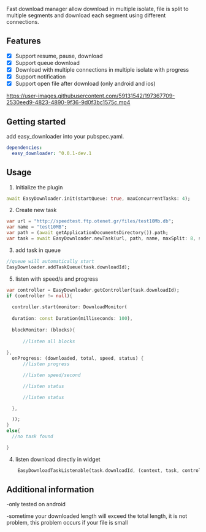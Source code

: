 
Fast download manager allow download in multiple isolate, file is split to multiple segments and download each segment using different connections.

## Features

- [x] Support resume, pause, download
- [x] Support queue download
- [x] Download with multiple connections in multiple isolate with progress
- [x] Support notification
- [x] Support open file after download (only android and ios)

https://user-images.githubusercontent.com/59131542/197367709-2530eed9-4823-4890-9f36-9d0f3bc1575c.mp4

## Getting started

add easy_downloader into your pubspec.yaml.
```yaml
dependencies:
  easy_downloader: ^0.0.1-dev.1
```

## Usage

1. Initialize the plugin

```dart
await EasyDownloader.init(startQueue: true, maxConcurrentTasks: 4);
```

2. Create new task

```dart
var url = "http://speedtest.ftp.otenet.gr/files/test10Mb.db";
var name = "test10MB";
var path = (await getApplicationDocumentsDirectory()).path;
var task = await EasyDownloader.newTask(url, path, name, maxSplit: 8, showNotification: true);    
```

3. add task in queue

```dart
//queue will automatically start
EasyDownloader.addTaskQueue(task.downloadId);
```

5. listen with speed/s and progress

```dart
var controller = EasyDownloader.getController(task.downloadId);
if (controller != null){
  
  controller.start(monitor: DownloadMonitor(
  
  duration: const Duration(milliseconds: 100),
  
  blockMonitor: (blocks){
  
      //listen all blocks
  
},
  onProgress: (downloaded, total, speed, status) {
      //listen progress

      //listen speed/second

      //listen status

      //listen status

  },

  ));
}
else{
  //no task found

}    
```

4. listen download directly in widget

```dart
    EasyDownloadTaskListenable(task.downloadId, (context, task, controller) {});
```

## Additional information

-only tested on android

-sometime your downloaded length will exceed the total length, it is not problem, this problem occurs if your file is small
